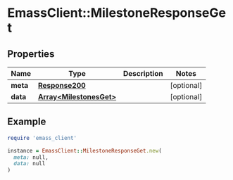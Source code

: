 # EmassClient::MilestoneResponseGet

## Properties

| Name | Type | Description | Notes |
| ---- | ---- | ----------- | ----- |
| **meta** | [**Response200**](Response200.md) |  | [optional] |
| **data** | [**Array&lt;MilestonesGet&gt;**](MilestonesGet.md) |  | [optional] |

## Example

```ruby
require 'emass_client'

instance = EmassClient::MilestoneResponseGet.new(
  meta: null,
  data: null
)
```

